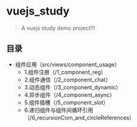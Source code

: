 # vuejs_study

> A vuejs study demo project!!!

## 目录
* 组件应用（src/views/component_usage）
    * 1.组件注册（/1_component_reg）
    * 2.组件通信（/2_component_chat）
    * 3.动态组件（/3_component_dynamic）
    * 4.异步组件（/4_component_async）
    * 5.组件插槽（/5_component_slot）
    * 6.递归组件与组件间循环引用（/6_recursionCom_and_circleReferences）
